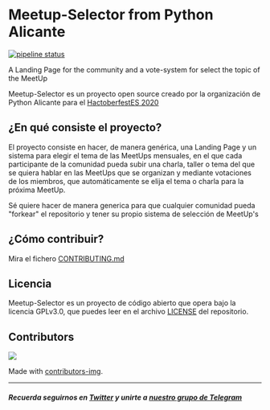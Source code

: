 # Meetup-Selector from Python Alicante

[![pipeline status](https://gitlab.com/aalmiramolla/meetupselector/badges/main/pipeline.svg)](https://gitlab.com/aalmiramolla/meetupselector/-/commits/main) 

A Landing Page for the community and a vote-system for select the topic of the MeetUp

Meetup-Selector es un proyecto open source creado por la organización de Python Alicante para el [HactoberfestES 2020](https://hacktoberfest.es.python.org/)

## ¿En qué consiste el proyecto?

El proyecto consiste en hacer, de manera genérica, una Landing Page y un sistema para elegir el tema de las MeetUps mensuales, en el que cada participante de la comunidad pueda subir una charla, taller o tema del que se quiera hablar en las MeetUps que se organizan y mediante votaciones de los miembros, que automáticamente se elija el tema o charla para la próxima MeetUp.

Sé quiere hacer de manera generica para que cualquier comunidad pueda "forkear" el repositorio y tener su propio sistema de selección de MeetUp's

## ¿Cómo contribuir?

Mira el fichero [CONTRIBUTING.md](https://github.com/pythonalicante/Meetup-Selector/blob/main/CONTRIBUTING.md)

## Licencia

Meetup-Selector es un proyecto de código abierto que opera bajo la licencia GPLv3.0, que puedes leer en el archivo [LICENSE](https://github.com/pythonalicante/Meetup-Selector/blob/master/LICENSE) del repositorio.

## Contributors

<a href="https://github.com/pythonalicante/meetup-selector/graphs/contributors">
  <img src="https://contributors-img.web.app/image?repo=pythonalicante/meetup-selector" />
</a>

Made with [contributors-img](https://contributors-img.web.app).

---

##### Recuerda seguirnos en [Twitter](https://twitter.com/python_alc) y unirte a [nuestro grupo de Telegram](https://t.me/python_alc)
